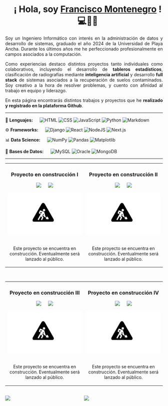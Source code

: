 <div id="toc" align="center">
  <ul style="list-style: none">
    <summary>
      <h1> ¡ Hola, soy <a href="https://github.com/fcomontsep">Francisco Montenegro</a>  ! 💻💾👋  </h1>
    </summary>
  </ul>
</div>

<div align="justify">
  Soy un Ingeniero Informático con interés en la administración de datos y desarrollo de sistemas, graduado el año 2024 de la Universidad de Playa Ancha. Durante los últimos años me he perfeccionado profesionalmente en campos asociados a la computación.</p>
  
  Como experiencias destaco distintos proyectos tanto individuales como colaborativos, incluyendo el desarrollo de **tableros estadísticos**, clasificación de radiografías mediante **inteligencia artificial** y desarrollo **full stack** de sistemas asociados a la recuperación de suelos contaminados. Soy creativo a la hora de resolver problemas, y cuento con afinidad al trabajo en equipo y liderazgo.
  
  En esta página encontrarás distintos trabajos y proyectos que he **realizado y registrado en la plataforma Github**.
  <hr>
</div>

<!-- Capacidades ----------------------------------------------->

💬 **Lenguajes:** &emsp; ![HTML](https://img.shields.io/badge/HTML-%23E34F26.svg?logo=html5&logoColor=white)
![CSS](https://img.shields.io/badge/CSS-639?logo=css&logoColor=fff)
![JavaScript](https://img.shields.io/badge/JavaScript-F7DF1E?logo=javascript&logoColor=000)
![Python](https://img.shields.io/badge/Python-3776AB?logo=python&logoColor=fff)
![Markdown](https://img.shields.io/badge/Markdown-%23000000.svg?logo=markdown&logoColor=white)

⚙️ **Frameworks:** &emsp; ![Django](https://img.shields.io/badge/Django-%23092E20.svg?logo=django&logoColor=white)
![React](https://img.shields.io/badge/React-%2320232a.svg?logo=react&logoColor=%2361DAFB)
![NodeJS](https://img.shields.io/badge/Node.js-6DA55F?logo=node.js&logoColor=white)
![Next.js](https://img.shields.io/badge/Next.js-black?logo=next.js&logoColor=white)

📊 **Data Science:** &emsp; ![NumPy](https://img.shields.io/badge/NumPy-4DABCF?logo=numpy&logoColor=fff)
![Pandas](https://img.shields.io/badge/Pandas-150458?logo=pandas&logoColor=fff)
![Matplotlib](https://custom-icon-badges.demolab.com/badge/Matplotlib-71D291?logo=matplotlib&logoColor=fff)

📝 **Bases de Datos:** &emsp; 
![MySQL](https://img.shields.io/badge/MySQL-4479A1?logo=mysql&logoColor=fff)
![Oracle](https://custom-icon-badges.demolab.com/badge/Oracle-F80000?logo=oracle&logoColor=fff)
![MongoDB](https://img.shields.io/badge/MongoDB-%234ea94b.svg?logo=mongodb&logoColor=white)

<hr>

<!-- Cuatro Proyectos ----------------------------------------------->

<table>
  <tr>
    <td width="50%">
		<h3 align="center">Proyecto en construcción I</h3>
		<div align="center">
			<p>
			<a href="https://github.com/fcomontsep" target="_blank"><img src="https://img.shields.io/badge/C%C3%93DIGO-0077B5?style=for-the-badge&logo=github&logoColor=white"></a>
			&emsp; 
			<a href="https://github.com/" target="_blank"><img src="https://img.shields.io/badge/SITIO%20WEB-0077B5?style=for-the-badge&logo=searxng&logoColor=white"></a>
			</p>
			<a href="https://github.com/" target="_blank"><img src="https://raw.githubusercontent.com/fcomontsep/fcomontsep/refs/heads/main/img/thumbnail_in_progress.png" width="400"></a>
			<br><br>
			<p>Este proyecto se encuentra en construcción. Eventualmente será lanzado al público.</p>                                                     
		</div>                                                   
	</td>  
	<td width="50%">
		<h3 align="center">Proyecto en construcción II</h3>
		<div align="center">
			<p>
			<a href="https://github.com/fcomontsep" target="_blank"><img src="https://img.shields.io/badge/C%C3%93DIGO-0077B5?style=for-the-badge&logo=github&logoColor=white"></a>
			&emsp; 
			<a href="https://github.com/" target="_blank"><img src="https://img.shields.io/badge/SITIO%20WEB-0077B5?style=for-the-badge&logo=searxng&logoColor=white"></a>
			</p>
			<a href="https://github.com/" target="_blank"><img src="https://raw.githubusercontent.com/fcomontsep/fcomontsep/refs/heads/main/img/thumbnail_in_progress.png" width="400"></a>
			<br><br>
			<p>Este proyecto se encuentra en construcción. Eventualmente será lanzado al público.</p>                                                     
		</div>                                                   
</table>                  
<br>

<table>
  <tr>
    <td width="50%">
		<h3 align="center">Proyecto en construcción III</h3>
		<div align="center">
			<p>
			<a href="https://github.com/fcomontsep" target="_blank"><img src="https://img.shields.io/badge/C%C3%93DIGO-0077B5?style=for-the-badge&logo=github&logoColor=white"></a>
			&emsp; 
			<a href="https://github.com/" target="_blank"><img src="https://img.shields.io/badge/SITIO%20WEB-0077B5?style=for-the-badge&logo=searxng&logoColor=white"></a>
			</p>
			<a href="https://github.com/" target="_blank"><img src="https://raw.githubusercontent.com/fcomontsep/fcomontsep/refs/heads/main/img/thumbnail_in_progress.png" width="400"></a>
			<br><br>
			<p>Este proyecto se encuentra en construcción. Eventualmente será lanzado al público.</p>                                                     
		</div>                                                   
	</td>  
	<td width="50%">
		<h3 align="center">Proyecto en construcción IV</h3>
		<div align="center">
			<p>
			<a href="https://github.com/fcomontsep" target="_blank"><img src="https://img.shields.io/badge/C%C3%93DIGO-0077B5?style=for-the-badge&logo=github&logoColor=white"></a>
			&emsp; 
			<a href="https://github.com/" target="_blank"><img src="https://img.shields.io/badge/SITIO%20WEB-0077B5?style=for-the-badge&logo=searxng&logoColor=white"></a>
			</p>
			<a href="https://github.com/" target="_blank"><img src="https://raw.githubusercontent.com/fcomontsep/fcomontsep/refs/heads/main/img/thumbnail_in_progress.png" width="400"></a>
			<br><br>
			<p>Este proyecto se encuentra en construcción. Eventualmente será lanzado al público.</p>                                                     
		</div>                                                   
</table>                  
<br>

<!-- Github Analytics ----------------------------------------------->

<img style="width: 50%; float: left" src="https://github-readme-stats-eight-theta.vercel.app/api?username=fcomontsep&show_icons=true&theme=nord&include_all_commits=true&count_private=true"/>
<img style="width: 50%; float: left" src="https://github-readme-stats-eight-theta.vercel.app/api/top-langs/?username=fcomontsep&layout=compact&langs_count=8&theme=nord"/>
